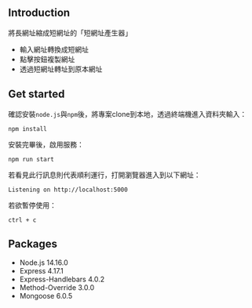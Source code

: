 ## Introduction
將長網址縮成短網址的「短網址產生器」

- 輸入網址轉換成短網址
- 點擊按鈕複製網址
- 透過短網址轉址到原本網址

## Get started
確認安裝`node.js`與`npm`後，將專案clone到本地，透過終端機進入資料夾輸入：

```
npm install
```

安裝完畢後，啟用服務：

```
npm run start
```

若看見此行訊息則代表順利運行，打開瀏覽器進入到以下網址：

```
Listening on http://localhost:5000
```

若欲暫停使用：

```
ctrl + c
```

## Packages
- Node.js 14.16.0
- Express 4.17.1
- Express-Handlebars 4.0.2
- Method-Override 3.0.0
- Mongoose 6.0.5